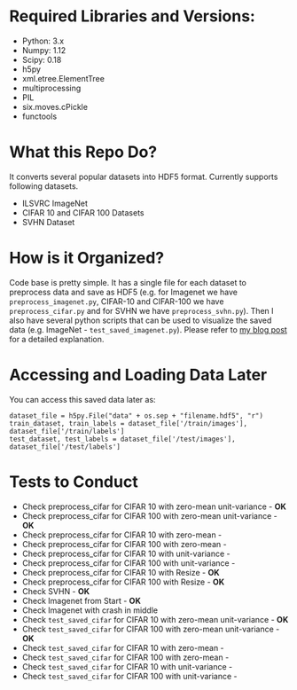 # Required Libraries and Versions:

* Python: 3.x
* Numpy: 1.12
* Scipy: 0.18
* h5py
* xml.etree.ElementTree
* multiprocessing
* PIL
* six.moves.cPickle
* functools

# What this Repo Do?
It converts several popular datasets into HDF5 format. Currently supports following datasets.

* ILSVRC ImageNet
* CIFAR 10 and CIFAR 100 Datasets
* SVHN Dataset

# How is it Organized?
Code base is pretty simple. It has a single file for each dataset to preprocess data and save as HDF5 (e.g. for Imagenet we have `preprocess_imagenet.py`, CIFAR-10 and CIFAR-100 we have `preprocess_cifar.py` and for SVHN we have `preprocess_svhn.py`). Then I also have several python scripts that can be used to visualize the saved data (e.g. ImageNet - `test_saved_imagenet.py`). Please refer to [my blog post](http://www.thushv.com/computer_vision/bringing-computer-vision-datasets-to-a-single-format-step-towards-consistency/) for a detailed explanation. 

# Accessing and Loading Data Later

You can access this saved data later as:	
```
dataset_file = h5py.File("data" + os.sep + "filename.hdf5", "r")
train_dataset, train_labels = dataset_file['/train/images'], dataset_file['/train/labels']
test_dataset, test_labels = dataset_file['/test/images'], dataset_file['/test/labels']
```

# Tests to Conduct
* Check preprocess_cifar for CIFAR 10 with zero-mean unit-variance - **OK**
* Check preprocess_cifar for CIFAR 100  with zero-mean unit-variance - **OK**
* Check preprocess_cifar for CIFAR 10 with zero-mean - 
* Check preprocess_cifar for CIFAR 100  with zero-mean - 
* Check preprocess_cifar for CIFAR 10 with unit-variance - 
* Check preprocess_cifar for CIFAR 100  with unit-variance - 
* Check preprocess_cifar for CIFAR 10 with Resize - **OK**
* Check preprocess_cifar for CIFAR 100 with Resize - **OK**
* Check SVHN - **OK**
* Check Imagenet from Start - **OK**
* Check Imagenet with crash in middle
* Check `test_saved_cifar` for CIFAR 10 with zero-mean unit-variance - **OK**
* Check `test_saved_cifar` for CIFAR 100 with zero-mean unit-variance - **OK**
* Check `test_saved_cifar` for CIFAR 10 with zero-mean - 
* Check `test_saved_cifar` for CIFAR 100 with zero-mean - 
* Check `test_saved_cifar` for CIFAR 10 with unit-variance -
* Check `test_saved_cifar` for CIFAR 100 with unit-variance -


